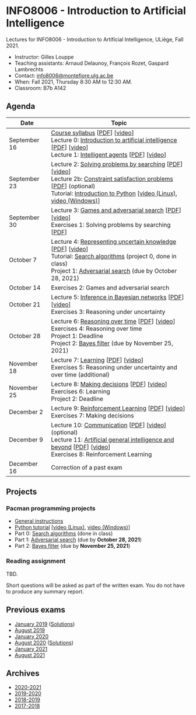 # INFO8006 - Introduction to Artificial Intelligence

Lectures for INFO8006 - Introduction to Artificial Intelligence, ULiège, Fall 2021.

- Instructor: Gilles Louppe
- Teaching assistants: Arnaud Delaunoy, François Rozet, Gaspard Lambrechts
- Contact: [info8006@montefiore.ulg.ac.be](mailto:info8006@montefiore.ulg.ac.be)
- When: Fall 2021, Thursday 8:30 AM to 12:30 AM.
- Classroom: B7b A142

## Agenda

| Date | Topic |
| --- | --- |
| September 16 | [Course syllabus](https://glouppe.github.io/info8006-introduction-to-ai/?p=course-syllabus.md) [[PDF](https://glouppe.github.io/info8006-introduction-to-ai/pdf/course-syllabus.pdf)] [[video](https://www.youtube.com/watch?v=XOjc3OtJA4U)]<br>Lecture 0: [Introduction to artificial intelligence](https://glouppe.github.io/info8006-introduction-to-ai/?p=lecture0.md) [[PDF](https://glouppe.github.io/info8006-introduction-to-ai/pdf/lec0.pdf)] [[video](https://www.youtube.com/watch?v=G6YrPwF-to8)]<br>Lecture 1: [Intelligent agents](https://glouppe.github.io/info8006-introduction-to-ai/?p=lecture1.md) [[PDF](https://glouppe.github.io/info8006-introduction-to-ai/pdf/lec1.pdf)] [[video](https://www.youtube.com/watch?v=WYxZiGIZXSs)]|
| September 23| Lecture 2: [Solving problems by searching](https://glouppe.github.io/info8006-introduction-to-ai/?p=lecture2.md) [[PDF](https://glouppe.github.io/info8006-introduction-to-ai/pdf/lec2.pdf)] [[video](https://www.youtube.com/watch?v=9hU3gx79pEE)] <br>Lecture 2b: [Constraint satisfaction problems](https://glouppe.github.io/info8006-introduction-to-ai/?p=lecture2b.md) [[PDF](https://glouppe.github.io/info8006-introduction-to-ai/pdf/lec2b.pdf)]  (optional) <br>Tutorial: [Introduction to Python](https://github.com/glouppe/info8006-introduction-to-ai/tree/master/python-tutorial) [[video (Linux)](https://www.youtube.com/watch?v=aul2ARPn790), [video (Windows)](https://www.youtube.com/watch?v=CWNOHrwzIaM)]|
| September 30 | Lecture 3: [Games and adversarial search](https://glouppe.github.io/info8006-introduction-to-ai/?p=lecture3.md) [[PDF](https://glouppe.github.io/info8006-introduction-to-ai/pdf/lec3.pdf)] [[video](https://www.youtube.com/watch?v=rjCBWMJhKg0)] <br>Exercises 1: Solving problems by searching [[PDF](https://glouppe.github.io/info8006-introduction-to-ai/pdf/exercises-1.pdf)] |
| October 7 | Lecture 4: [Representing uncertain knowledge](https://glouppe.github.io/info8006-introduction-to-ai/?p=lecture4.md) [[PDF](https://glouppe.github.io/info8006-introduction-to-ai/pdf/lec4.pdf)] [[video](https://www.youtube.com/watch?v=i1UqwV3jMIY)] <br>Tutorial: [Search algorithms](./projects/project0) (project 0, done in class)<br>Project 1: [Adversarial search](./projects/project1) (due by October 28, 2021) |
| October 14 | Exercises 2: Games and adversarial search |
| October 21 | Lecture 5: [Inference in Bayesian networks](https://glouppe.github.io/info8006-introduction-to-ai/?p=lecture5.md) [[PDF](https://glouppe.github.io/info8006-introduction-to-ai/pdf/lec5.pdf)] [[video](https://www.youtube.com/watch?v=p5EFRO8YLI0)] <br>Exercises 3: Reasoning under uncertainty |
| October 28| Lecture 6: [Reasoning over time](https://glouppe.github.io/info8006-introduction-to-ai/?p=lecture6.md) [[PDF](https://glouppe.github.io/info8006-introduction-to-ai/pdf/lec6.pdf)] [[video](https://www.youtube.com/watch?v=crN15fPqnoo)] <br>Exercises 4: Reasoning over time <br>Project 1: Deadline <br>Project 2: [Bayes filter](./projects/project2) (due by November 25, 2021) |
| November 18 | Lecture 7: [Learning](https://glouppe.github.io/info8006-introduction-to-ai/?p=lecture7.md) [[PDF](https://glouppe.github.io/info8006-introduction-to-ai/pdf/lec7.pdf)] [[video](https://www.youtube.com/watch?v=Vt0vySeV1hc)] <br>Exercises 5: Reasoning under uncertainty and over time (additional) |
| November 25 | Lecture 8: [Making decisions](https://glouppe.github.io/info8006-introduction-to-ai/?p=lecture8.md) [[PDF](https://glouppe.github.io/info8006-introduction-to-ai/pdf/lec8.pdf)] [[video](https://www.youtube.com/watch?v=ORYUUPEkiQU)] <br>Exercises 6: Learning <br>Project 2: Deadline |
| December 2 | Lecture 9: [Reinforcement Learning](https://glouppe.github.io/info8006-introduction-to-ai/?p=lecture9.md) [[PDF](https://glouppe.github.io/info8006-introduction-to-ai/pdf/lec9.pdf)] [[video](https://www.youtube.com/watch?v=mjq7Py-bzmw)]<br>Exercises 7: Making decisions |
| December 9 | Lecture 10: [Communication](https://glouppe.github.io/info8006-introduction-to-ai/?p=lecture10.md) [[PDF](https://glouppe.github.io/info8006-introduction-to-ai/pdf/lec10.pdf)] [[video](https://www.youtube.com/watch?v=5Hdi6Rz8qNM)] (optional)<br>Lecture 11: [Artificial general intelligence and beyond](https://glouppe.github.io/info8006-introduction-to-ai/?p=lecture11.md) [[PDF](https://glouppe.github.io/info8006-introduction-to-ai/pdf/lec11.pdf)] [[video](https://www.youtube.com/watch?v=gvkgMBURpAk)] <br>Exercises 8: Reinforcement Learning |
| December 16 | Correction of a past exam |


## Projects

### Pacman programming projects

- [General instructions](./projects)
- [Python tutorial](./python-tutorial) [[video (Linux)](https://www.youtube.com/watch?v=aul2ARPn790), [video (Windows)](https://www.youtube.com/watch?v=CWNOHrwzIaM)]
- Part 0: [Search algorithms](./projects/project0) (done in class)
- Part 1: [Adversarial search](./projects/project1) (due by **October 28, 2021**)
- Part 2: [Bayes filter](./projects/project2) (due by **November 25, 2021**)

### Reading assignment

TBD.

Short questions will be asked as part of the written exam. You do not have to produce any summary report.

## Previous exams

- [January 2019](https://glouppe.github.io/info8006-introduction-to-ai/pdf/exam-january2019.pdf) ([Solutions](https://glouppe.github.io/info8006-introduction-to-ai/pdf/exam-january2019-solutions.pdf))
- [August 2019](https://glouppe.github.io/info8006-introduction-to-ai/pdf/exam-august2019.pdf)
- [January 2020](https://glouppe.github.io/info8006-introduction-to-ai/pdf/exam-january2020.pdf)
- [August 2020](https://glouppe.github.io/info8006-introduction-to-ai/pdf/exam-august2020.pdf) ([Solutions](https://glouppe.github.io/info8006-introduction-to-ai/pdf/exam-august2020-solutions.pdf))
- [January 2021](https://glouppe.github.io/info8006-introduction-to-ai/pdf/exam-january2021.pdf)
- [August 2021](https://glouppe.github.io/info8006-introduction-to-ai/pdf/exam-august2021.pdf)

## Archives

- [2020-2021](https://github.com/glouppe/info8006-introduction-to-ai/tree/info8006-2020)
- [2019-2020](https://github.com/glouppe/info8006-introduction-to-ai/tree/info8006-2019)
- [2018-2019](https://github.com/glouppe/info8006-introduction-to-ai/tree/info8006-2018)
- [2017-2018](https://github.com/glouppe/info8006-introduction-to-ai/tree/info8006-2017)
